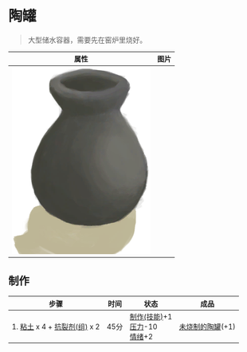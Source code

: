 # 陶罐  
> 大型储水容器，需要先在窑炉里烧好。  
  
  属性  |   图片   
 ----  |  ----:   
   |  ![](Sprite/ClayVase.png)   
  
## 制作  
步骤  |  时间  |  状态  |  成品  
----  |  ----  |  ----  |  ----  
1. [粘土](Clay.md) x 4 + [抗裂剂(组)](GpTag_Temper.md) x 2  |  45分  |  [制作(技能)](Skill_Crafting.md)+1<br>[压力](Stress.md)-10<br>[情绪](Morale.md)+2  |  [未烧制的陶罐](ClayVaseUnfired.md)(+1)  
